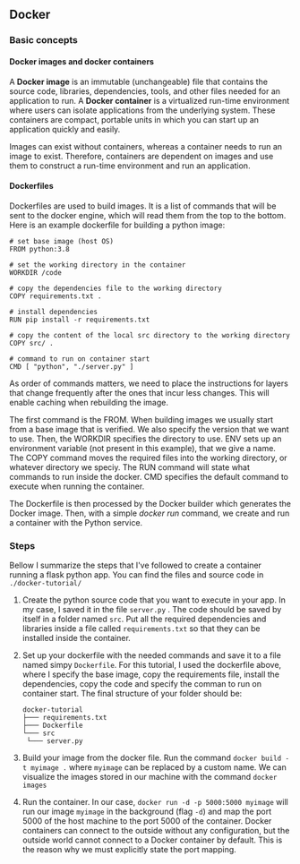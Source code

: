 ## Docker

### Basic concepts

#### Docker images and docker containers

A **Docker image** is an immutable (unchangeable) file that contains the source code,  libraries, dependencies, tools, and other files needed for an  application to run. A **Docker container** is a virtualized run-time environment where users can isolate  applications from the underlying system. These containers are compact,  portable units in which you can start up an application quickly and  easily.

Images  can exist without containers, whereas a container needs to run an image  to exist. Therefore, containers are dependent on images and use them to  construct a run-time environment and run an application.

#### Dockerfiles

Dockerfiles are used to build images. It is a list of commands that will be sent to the docker engine, which will read them from the top to the bottom. Here is an example dockerfile for building a python image:

``` 
# set base image (host OS)
FROM python:3.8

# set the working directory in the container
WORKDIR /code

# copy the dependencies file to the working directory
COPY requirements.txt .

# install dependencies
RUN pip install -r requirements.txt

# copy the content of the local src directory to the working directory
COPY src/ .

# command to run on container start
CMD [ "python", "./server.py" ] 
```

As order of commands matters, we need to place the instructions for layers that change frequently after the ones that incur less changes. This will enable caching when rebuilding the image.

The first command is the FROM. When building images we usually start from a base image that is verified. We also specify the version that we want to use. Then, the WORKDIR specifies the directory to use. ENV sets up an environment variable (not present in this example), that we give a name. The COPY command moves the required files into the working directory, or whatever directory we speciy. The RUN command will state what commands to run inside the docker. CMD specifies the default command to execute when running the container.

The Dockerfile is then processed by the Docker builder which generates the Docker image. Then, with a simple *docker run* command, we create and run a container with the Python service.

### Steps

Bellow I summarize the steps that I've followed to create a container running a flask python app. You can find the files and source code in ```./docker-tutorial/``` 

1. Create the python source code that you want to execute in your app. In my case, I saved it in the file ```server.py``` . The code should be saved by itself in a folder named ```src```. Put all the required dependencies and libraries inside a file called ```requirements.txt``` so that they can be installed inside the container. 

2. Set up your dockerfile with the needed commands and save it to a file named simpy ```Dockerfile```. For this tutorial, I used the dockerfile above, where I specify the base image, copy the requirements file, install the dependencies, copy the code and specify the comman to run on container start. The  final structure of your folder should be:

   ```
   docker-tutorial 
   ├─── requirements.txt 
   ├─── Dockerfile
   └─── src   
   	└─── server.py
   ```

3. Build your image from the docker file. Run the command  ```docker build -t myimage .``` where ```myimage``` can be replaced by a custom name. We can visualize the images stored in our machine with the command ```docker images``` 

4. Run the container. In our case, ```docker run -d -p 5000:5000 myimage``` will run our image ```myimage``` in the background (flag ```-d```) and map the port 5000 of the host machine to the port 5000 of the container. Docker containers can connect to the outside without any configuration, but the outside world cannot connect to a Docker container by default. This is the reason why we must explicitly state the port mapping.

